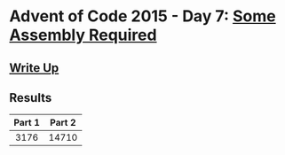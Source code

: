 # Advent of Code 2015 - Day 7: [Some Assembly Required](https://adventofcode.com/2015/day/7)

## [Write Up](https://github.com/CodingAP/advent-of-code/blob/main/writeups/2015/day7_writeup.md)
## Results
| Part 1 | Part 2 | 
|:---:|:---:|
| 3176 | 14710 |